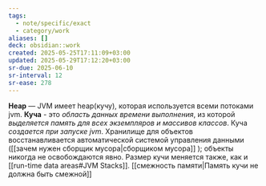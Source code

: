 ```yaml
---
tags:
  - note/specific/exact
  - category/work
aliases: []
deck: obsidian::work
created: 2025-05-25T17:11:09+03:00
updated: 2025-05-29T17:12:20+03:00
sr-due: 2025-06-10
sr-interval: 12
sr-ease: 278
---
```


**Heap**
—
JVM имеет heap(кучу), которая используется всеми потоками jvm. **Куча** - это *область данных времени выполнения*, из которой *выделяется память для всех экземпляров и массивов классов*. Куча *создается при запуске jvm*. Хранилище для объектов восстанавливается автоматической системой управления данными ([[зачем нужен сборщик мусора|сборщиком мусора]] ); объекты никогда не освобождаются явно. Размер кучи меняется также, как и [[run-time data areas#JVM Stacks]]. [[смежность памяти|Память кучи не должна быть смежной]]
